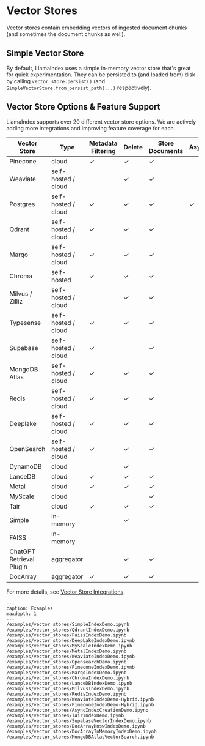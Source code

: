 # Vector Stores

Vector stores contain embedding vectors of ingested document chunks 
(and sometimes the document chunks as well).

## Simple Vector Store
By default, LlamaIndex uses a simple in-memory vector store that's great for quick experimentation.
They can be persisted to (and loaded from) disk by calling `vector_store.persist()` (and `SimpleVectorStore.from_persist_path(...)` respectively).

## Vector Store Options & Feature Support
LlamaIndex supports over 20 different vector store options.
We are actively adding more integrations and improving feature coverage for each.

| Vector Store    | Type                | Metadata Filtering | Delete | Store Documents | Async |
| --------------- | ------------------- | ------------------ | ------ | --------------- | ----- |
| Pinecone        | cloud               | ✓                  | ✓      | ✓               |       |
| Weaviate        | self-hosted / cloud |                    | ✓      | ✓               |       |
| Postgres        | self-hosted / cloud | ✓                  | ✓      | ✓               | ✓     |
| Qdrant          | self-hosted / cloud | ✓                  | ✓      | ✓               |       |
| Marqo           | self-hosted / cloud | ✓                  | ✓      | ✓               |       |
| Chroma          | self-hosted         | ✓                  | ✓      | ✓               |       |
| Milvus / Zilliz | self-hosted / cloud |                    | ✓      | ✓               |       |
| Typesense       | self-hosted / cloud | ✓                  | ✓      | ✓               |       |
| Supabase        | self-hosted / cloud | ✓                  |        | ✓               |       |
| MongoDB Atlas   | self-hosted / cloud | ✓                  | ✓      | ✓               |       |
| Redis           | self-hosted / cloud | ✓                  | ✓      | ✓               |       |
| Deeplake        | self-hosted / cloud | ✓                  | ✓      | ✓               |       |
| OpenSearch      | self-hosted / cloud | ✓                  | ✓      | ✓               |       |
| DynamoDB        | cloud               |                    | ✓      |                 |       |
| LanceDB         | cloud               | ✓                  | ✓      | ✓               |       |
| Metal           | cloud               | ✓                  | ✓      | ✓               |       |
| MyScale         | cloud               |                    |        | ✓               |       |
| Tair            | cloud               | ✓                  | ✓      | ✓               |       |
| Simple          | in-memory           |                    | ✓      |                 |       |
| FAISS           | in-memory           |                    |        |                 |       |
| ChatGPT Retrieval Plugin  | aggregator          |                    | ✓      | ✓               |       |
| DocArray        | aggregator          | ✓                  | ✓      | ✓               |       |

For more details, see [Vector Store Integrations](/community/integrations/vector_stores.md).

```{toctree}
---
caption: Examples
maxdepth: 1
---
/examples/vector_stores/SimpleIndexDemo.ipynb
/examples/vector_stores/QdrantIndexDemo.ipynb
/examples/vector_stores/FaissIndexDemo.ipynb
/examples/vector_stores/DeepLakeIndexDemo.ipynb
/examples/vector_stores/MyScaleIndexDemo.ipynb
/examples/vector_stores/MetalIndexDemo.ipynb
/examples/vector_stores/WeaviateIndexDemo.ipynb
/examples/vector_stores/OpensearchDemo.ipynb
/examples/vector_stores/PineconeIndexDemo.ipynb
/examples/vector_stores/MarqoIndexDemo.ipynb
/examples/vector_stores/ChromaIndexDemo.ipynb
/examples/vector_stores/LanceDBIndexDemo.ipynb
/examples/vector_stores/MilvusIndexDemo.ipynb
/examples/vector_stores/RedisIndexDemo.ipynb
/examples/vector_stores/WeaviateIndexDemo-Hybrid.ipynb
/examples/vector_stores/PineconeIndexDemo-Hybrid.ipynb
/examples/vector_stores/AsyncIndexCreationDemo.ipynb
/examples/vector_stores/TairIndexDemo.ipynb
/examples/vector_stores/SupabaseVectorIndexDemo.ipynb
/examples/vector_stores/DocArrayHnswIndexDemo.ipynb
/examples/vector_stores/DocArrayInMemoryIndexDemo.ipynb
/examples/vector_stores/MongoDBAtlasVectorSearch.ipynb
```

